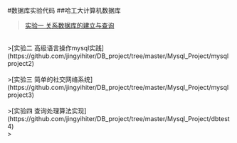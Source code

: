 #数据库实验代码
##哈工大计算机数据库
<br>
>[实验一   关系数据库的建立与查询](https://github.com/jingyihiter/DB_project/tree/master/Mysql_Project/mysql-project1) <br>
<br>
>[实验二   高级语言操作mysql实践](https://github.com/jingyihiter/DB_project/tree/master/Mysql_Project/mysqlproject2)<br>
<br>
>[实验三   简单的社交网络系统](https://github.com/jingyihiter/DB_project/tree/master/Mysql_Project/mysqlproject3)<br>
<br>
>[实验四   查询处理算法实现](https://github.com/jingyihiter/DB_project/tree/master/Mysql_Project/dbtest4)<br>
><br>
